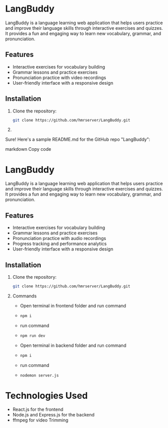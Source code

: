 # LangBuddy

LangBuddy is a language learning web application that helps users practice and improve their language skills through interactive exercises and quizzes. It provides a fun and engaging way to learn new vocabulary, grammar, and pronunciation.

## Features

- Interactive exercises for vocabulary building
- Grammar lessons and practice exercises
- Pronunciation practice with video recordings
- User-friendly interface with a responsive design

## Installation

1. Clone the repository:

   ```bash
   git clone https://github.com/hmrserver/LangBuddy.git

2. 
Sure! Here's a sample README.md for the GitHub repo "LangBuddy":

markdown
Copy code
# LangBuddy

LangBuddy is a language learning web application that helps users practice and improve their language skills through interactive exercises and quizzes. It provides a fun and engaging way to learn new vocabulary, grammar, and pronunciation.

## Features

- Interactive exercises for vocabulary building
- Grammar lessons and practice exercises
- Pronunciation practice with audio recordings
- Progress tracking and performance analytics
- User-friendly interface with a responsive design

## Installation

1. Clone the repository:

   ```bash
   git clone https://github.com/hmrserver/LangBuddy.git
   
2. Commands
   - Open terminal in frontend folder and run command
   - ```bash
     npm i
   - run command
   - ```bash
     npm run dev
   - Open terminal in backend folder and run command
   - ```bash
     npm i
   - run command
   - ```bash
     nodemon server.js
  

# Technologies Used
- React.js for the frontend
- Node.js and Express.js for the backend
- ffmpeg for video Trimming
